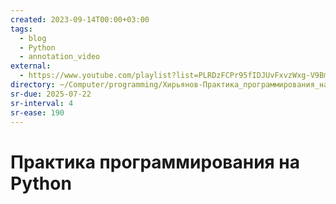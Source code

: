 ```yaml
---
created: 2023-09-14T00:00+03:00
tags:
  - blog
  - Python
  - annotation_video
external:
  - https://www.youtube.com/playlist?list=PLRDzFCPr95fIDJUvFxvzWxg-V9BmZlMMe
directory: ~/Computer/programming/Хирьянов-Практика_программирования_на_Python/
sr-due: 2025-07-22
sr-interval: 4
sr-ease: 190
---
```


# Практика программирования на Python
